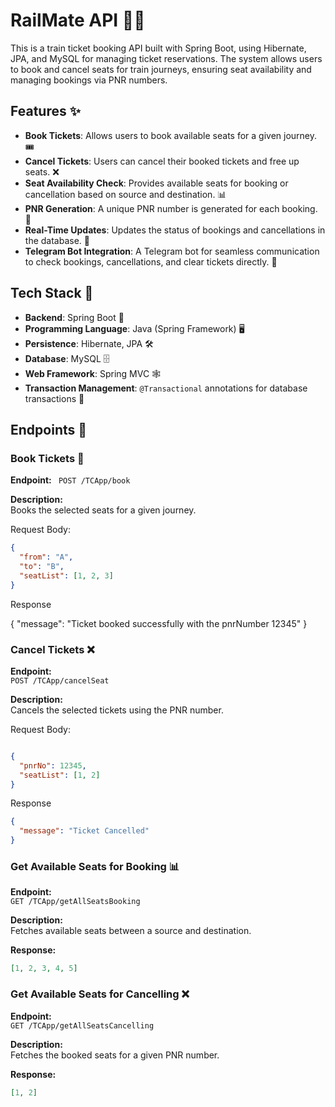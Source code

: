 # RailMate API 🚆🎫

This is a  train ticket booking API built with Spring Boot, using Hibernate, JPA, and MySQL for managing ticket reservations. The system allows users to book and cancel seats for train journeys, ensuring seat availability and managing bookings via PNR numbers.

## Features ✨

- **Book Tickets**: Allows users to book available seats for a given journey. 🎟️
- **Cancel Tickets**: Users can cancel their booked tickets and free up seats. ❌
- **Seat Availability Check**: Provides available seats for booking or cancellation based on source and destination. 📊
- **PNR Generation**: A unique PNR number is generated for each booking. 📑
- **Real-Time Updates**: Updates the status of bookings and cancellations in the database. 🔄
- **Telegram Bot Integration**: A Telegram bot for seamless communication to check bookings, cancellations, and clear tickets directly. 🤖

## Tech Stack 🧰

- **Backend**: Spring Boot 🌱
- **Programming Language**: Java (Spring Framework) 🖥️
- **Persistence**: Hibernate, JPA 🛠️
- **Database**: MySQL 🗄️
- **Web Framework**: Spring MVC 🕸️
- **Transaction Management**: `@Transactional` annotations for database transactions 🔄

## Endpoints 📡

### Book Tickets 🎫
**Endpoint:**
` POST /TCApp/book`

 **Description:**  
Books the selected seats for a given journey.  


Request Body:
```json
{
  "from": "A", 
  "to": "B", 
  "seatList": [1, 2, 3]
}
```

Response

{
  "message": "Ticket booked successfully with the pnrNumber 12345"
}


### Cancel Tickets ❌

**Endpoint:**  
 `POST /TCApp/cancelSeat`
 
 **Description:**  
Cancels the selected tickets using the PNR number.

Request Body:
```json

{
  "pnrNo": 12345,
  "seatList": [1, 2]
}

```
Response

```json
{
  "message": "Ticket Cancelled"
}
```
### Get Available Seats for Booking 📊

**Endpoint:**  
`GET /TCApp/getAllSeatsBooking`

**Description:**  
Fetches available seats between a source and destination.


**Response:**
```json
[1, 2, 3, 4, 5]

```

### Get Available Seats for Cancelling ❌

**Endpoint:**  
`GET /TCApp/getAllSeatsCancelling`

**Description:**  
Fetches the booked seats for a given PNR number.



**Response:**
```json
[1, 2]
